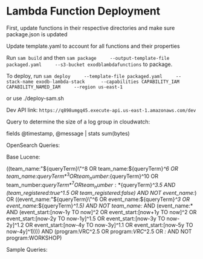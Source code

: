 # Lambda Function Deployment

First, update functions in their respective directories and make sure package.json is updated

Update template.yaml to account for all functions and their properties

Run `sam build` and then  `sam package     --output-template-file packaged.yaml     --s3-bucket exodblambdafunctions` to package.

To deploy, run `sam deploy     --template-file packaged.yaml     --stack-name exodb-lambda-stack      --capabilities CAPABILITY_IAM CAPABILITY_NAMED_IAM     --region us-east-1`

or use ./deploy-sam.sh

Dev API link: `https://q898umgq45.execute-api.us-east-1.amazonaws.com/dev`

Query to determine the size of a log group in cloudwatch:

fields @timestamp, @message
| stats sum(bytes)

OpenSearch Queries:

Base Lucene:

((team_name:\"${queryTerm}\"^8 OR team_name:${queryTerm}*^6 OR team_name:*${queryTerm}*^3 OR team_number:${queryTerm}^10 OR team_number:${queryTerm}*^7 OR team_number:*${queryTerm}*^3.5 AND (team_registered:true^1.5 OR team_registered:false) AND NOT event_name:*) OR ((event_name:\"${queryTerm}\"^6 OR event_name:${queryTerm}*^3 OR event_name:*${queryTerm}*^1.5) AND NOT team_name:* AND (event_name:* AND (event_start:[now-1y TO now]^2 OR event_start:[now+1y TO now]^2 OR event_start:[now-2y TO now-1y]^1.5 OR event_start:[now-3y TO now-2y]^1.2 OR event_start:[now-4y TO now-3y]^1.1 OR event_start:[now-5y TO now-4y]^1)))) AND (program:VRC^2.5 OR program:*VRC*^2.5 OR *:* AND NOT program:WORKSHOP)

Sample Queries:

